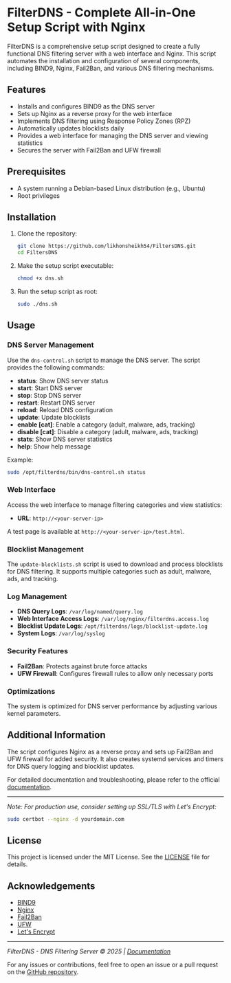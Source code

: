 # FilterDNS - Complete All-in-One Setup Script with Nginx

FilterDNS is a comprehensive setup script designed to create a fully functional DNS filtering server with a web interface and Nginx. This script automates the installation and configuration of several components, including BIND9, Nginx, Fail2Ban, and various DNS filtering mechanisms.

## Features

- Installs and configures BIND9 as the DNS server
- Sets up Nginx as a reverse proxy for the web interface
- Implements DNS filtering using Response Policy Zones (RPZ)
- Automatically updates blocklists daily
- Provides a web interface for managing the DNS server and viewing statistics
- Secures the server with Fail2Ban and UFW firewall

## Prerequisites

- A system running a Debian-based Linux distribution (e.g., Ubuntu)
- Root privileges

## Installation

1. Clone the repository:

    ```bash
    git clone https://github.com/likhonsheikh54/FiltersDNS.git
    cd FiltersDNS
    ```

2. Make the setup script executable:

    ```bash
    chmod +x dns.sh
    ```

3. Run the setup script as root:

    ```bash
    sudo ./dns.sh
    ```

## Usage

### DNS Server Management

Use the `dns-control.sh` script to manage the DNS server. The script provides the following commands:

- **status**: Show DNS server status
- **start**: Start DNS server
- **stop**: Stop DNS server
- **restart**: Restart DNS server
- **reload**: Reload DNS configuration
- **update**: Update blocklists
- **enable [cat]**: Enable a category (adult, malware, ads, tracking)
- **disable [cat]**: Disable a category (adult, malware, ads, tracking)
- **stats**: Show DNS server statistics
- **help**: Show help message

Example:

```bash
sudo /opt/filterdns/bin/dns-control.sh status
```

### Web Interface

Access the web interface to manage filtering categories and view statistics:

- **URL**: `http://<your-server-ip>`

A test page is available at `http://<your-server-ip>/test.html`.

### Blocklist Management

The `update-blocklists.sh` script is used to download and process blocklists for DNS filtering. It supports multiple categories such as adult, malware, ads, and tracking.

### Log Management

- **DNS Query Logs**: `/var/log/named/query.log`
- **Web Interface Access Logs**: `/var/log/nginx/filterdns.access.log`
- **Blocklist Update Logs**: `/opt/filterdns/logs/blocklist-update.log`
- **System Logs**: `/var/log/syslog`

### Security Features

- **Fail2Ban**: Protects against brute force attacks
- **UFW Firewall**: Configures firewall rules to allow only necessary ports

### Optimizations

The system is optimized for DNS server performance by adjusting various kernel parameters.

## Additional Information

The script configures Nginx as a reverse proxy and sets up Fail2Ban and UFW firewall for added security. It also creates systemd services and timers for DNS query logging and blocklist updates.

For detailed documentation and troubleshooting, please refer to the official [documentation](https://docs.github.com/en/copilot).

---

*Note: For production use, consider setting up SSL/TLS with Let's Encrypt:*

```bash
sudo certbot --nginx -d yourdomain.com
```

## License

This project is licensed under the MIT License. See the [LICENSE](LICENSE) file for details.

## Acknowledgements

- [BIND9](https://www.isc.org/bind/)
- [Nginx](https://www.nginx.com/)
- [Fail2Ban](https://www.fail2ban.org/)
- [UFW](https://help.ubuntu.com/community/UFW)
- [Let's Encrypt](https://letsencrypt.org/)

---

*FilterDNS - DNS Filtering Server &copy; 2025 | [Documentation](https://docs.github.com/en/copilot)*

For any issues or contributions, feel free to open an issue or a pull request on the [GitHub repository](https://github.com/likhonsheikh54/FiltersDNS).
